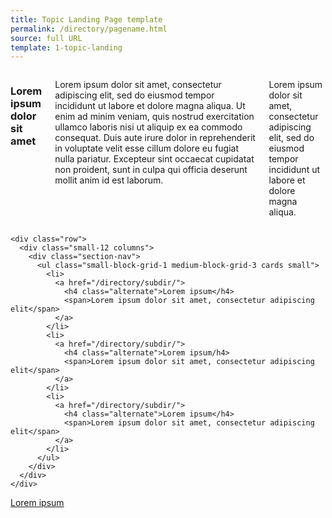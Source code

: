 ```yaml
---
title: Topic Landing Page template
permalink: /directory/pagename.html
source: full URL
template: 1-topic-landing
---
```


<div class="main" role="main" markdown="0">
  <div class="section one" markdown="0">
    <div class="primary" markdown="0">
      <div class="row" markdown="0">
        <div class="small-12 columns" markdown="0">
          <h3>Lorem ipsum dolor sit amet</h3>
          <p>Lorem ipsum dolor sit amet, consectetur adipiscing elit, sed do eiusmod tempor incididunt ut labore et dolore magna aliqua. Ut enim ad minim veniam, quis nostrud exercitation ullamco laboris nisi ut aliquip ex ea commodo consequat. Duis aute irure dolor in reprehenderit in voluptate velit esse cillum dolore eu fugiat nulla pariatur. Excepteur sint occaecat cupidatat non proident, sunt in culpa qui officia deserunt mollit anim id est laborum.</p>
          <p>Lorem ipsum dolor sit amet, consectetur adipiscing elit, sed do eiusmod tempor incididunt ut labore et dolore magna aliqua.</p>
        </div>
      </div>
    </div>

    <div class="row">
      <div class="small-12 columns">
        <div class="section-nav">
          <ul class="small-block-grid-1 medium-block-grid-3 cards small">
            <li>
              <a href="/directory/subdir/">
                <h4 class="alternate">Lorem ipsum</h4>
                <span>Lorem ipsum dolor sit amet, consectetur adipiscing elit</span>
              </a>
            </li>
            <li>
              <a href="/directory/subdir/">
                <h4 class="alternate">Lorem ipsum/h4>
                <span>Lorem ipsum dolor sit amet, consectetur adipiscing elit</span>
              </a>
            </li>
            <li>
              <a href="/directory/subdir/">
                <h4 class="alternate">Lorem ipsum</h4>
                <span>Lorem ipsum dolor sit amet, consectetur adipiscing elit</span>
              </a>
            </li>
          </ul>
        </div>
      </div>
    </div>
</div>

<div class="section do">
  <div class="row">
    <div class="small-12 columns">
      <div class="actions">
        <a href="/directory/subdir/" class="usa-button-primary va-button-primary usa-button-big">Lorem ipsum</a>
      </div>
    </div>
  </div>
</div>
